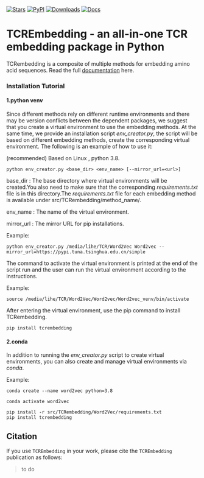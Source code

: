 [![Stars](https://img.shields.io/github/stars/deepomicslab/TCREmbedding?logo=GitHub&color=yellow)](https://github.com/deepomicslab/TCREmbedding/stargazers)
[![PyPI](https://img.shields.io/pypi/v/tcrembedding?logo=PyPI)](https://pypi.org/project/tcrembedding/)
[![Downloads](https://static.pepy.tech/badge/tcrembedding)](https://pepy.tech/project/tcrembedding)
[![Docs](https://readthedocs.org/projects/tcrembedding/badge/)](https://tcrembedding.readthedocs.io)

# TCREmbedding - an all-in-one TCR embedding package in Python

TCRembedding is a composite of multiple methods for embedding amino acid sequences. Read the full [documentation] here.

### Installation Tutorial

#### 1.python venv

Since different methods rely on different runtime environments and there may be version conflicts between the dependent packages, we suggest that you create a virtual environment to use the embedding methods. At the same time, we provide an installation script *env_creator.py*, the script will be based on different embedding methods, create the corresponding virtual environment. The following is an example of how to use it:

(recommended) Based on Linux , python 3.8.

```
python env_creator.py <base_dir> <env_name> [--mirror_url=<url>]
```

base_dir : The base directory where virtual environments will be created.You also need to make sure that the corresponding *requirements.txt* file is in this directory.The *requirements.txt* file for each embedding method is available under src/TCRembedding/method_name/.

env_name : The name of the virtual environment.

mirror_url : The mirror URL for pip installations.

Example:

```
python env_creator.py /media/lihe/TCR/Word2Vec Word2vec --mirror_url=https://pypi.tuna.tsinghua.edu.cn/simple
```

The command to activate the virtual environment is printed at the end of the script run and the user can run the virtual environment according to the instructions.

Example:

```
source /media/lihe/TCR/Word2Vec/Word2vec/Word2vec_venv/bin/activate
```

After entering the virtual environment, use the pip command to install TCRembedding.

```
pip install tcrembedding
```

#### 2.conda

In addition to running the *env_creator.py* script to create virtual environments, you can also create and manage virtual environments via *conda*.

Example:

```
conda create --name word2vec python=3.8

conda activate word2vec

pip install -r src/TCRembedding/Word2Vec/requirements.txt
pip install tcrembedding
```

## 

## Citation

If you use `TCREmbedding` in your work, please cite the `TCREmbedding` publication as follows:

> to do


[documentation]: https://tcrembedding.readthedocs.io
